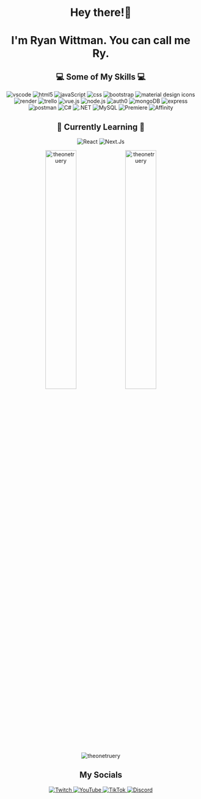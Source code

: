 <h1 align="center">
Hey there!👋
</h1>

<div align="center">
<h1>I'm Ryan Wittman. You can call me Ry.</h1>
</div>


<h2 align="center"> 💻 Some of My Skills 💻  </h2>

<div align="center">
<img src="https://img.shields.io/badge/Visual%20Studio%20Code-007ACC.svg?style=for-the-badge&logo=Visual-Studio-Code&logoColor=white" title="vscode"/>     
<img src="https://img.shields.io/badge/HTML5-E34F26.svg?style=for-the-badge&logo=HTML5&logoColor=white" title="html5"/> 
<img src="https://img.shields.io/badge/JavaScript-F7DF1E.svg?style=for-the-badge&logo=JavaScript&logoColor=black" title="javaScript"/> 
<img src="https://img.shields.io/badge/CSS3-1572B6.svg?style=for-the-badge&logo=CSS3&logoColor=white" title="css"/> 
<img src="https://img.shields.io/badge/Bootstrap-7952B3.svg?style=for-the-badge&logo=Bootstrap&logoColor=white" title="bootstrap"/> 
<img src="https://img.shields.io/badge/Material%20Design%20Icons-2196F3.svg?style=for-the-badge&logo=Material-Design-Icons&logoColor=white" title="material design icons"/> 
<img src="https://img.shields.io/badge/Render-46E3B7.svg?style=for-the-badge&logo=Render&logoColor=white" title="render"/> 
<img src="https://img.shields.io/badge/Trello-0052CC.svg?style=for-the-badge&logo=Trello&logoColor=white" title="trello"/> 
<img src="https://img.shields.io/badge/Vue.js-4FC08D.svg?style=for-the-badge&logo=vuedotjs&logoColor=white" title="vue.js"/> 
<img src="https://img.shields.io/badge/Node.js-339933.svg?style=for-the-badge&logo=nodedotjs&logoColor=white" title="node.js"/> 
<img src="https://img.shields.io/badge/Auth0-EB5424.svg?style=for-the-badge&logo=Auth0&logoColor=white" title="auth0"/>
<img src="https://img.shields.io/badge/MongoDB-47A248.svg?style=for-the-badge&logo=MongoDB&logoColor=white" title="mongoDB"/> 
<img src="https://img.shields.io/badge/Express-000000.svg?style=for-the-badge&logo=Express&logoColor=white" title="express"/> 
<img src="https://img.shields.io/badge/Postman-FF6C37.svg?style=for-the-badge&logo=Postman&logoColor=white" title="postman"/> 
<img src="https://img.shields.io/badge/C%20Sharp-239120.svg?style=for-the-badge&logo=C-Sharp&logoColor=white" title="C#"/> 
<img src="https://img.shields.io/badge/.NET-512BD4.svg?style=for-the-badge&logo=dotnet&logoColor=white" title=".NET"/> 
<img src="https://img.shields.io/badge/MySQL-4479A1.svg?style=for-the-badge&logo=MySQL&logoColor=white" title="MySQL"/>
<img src="https://img.shields.io/badge/Adobe%20Premiere%20Pro-9999FF.svg?style=for-the-badge&logo=Adobe-Premiere-Pro&logoColor=white" title="Premiere"/>
<img src="https://img.shields.io/badge/Affinity%20Photo-7E4DD2.svg?style=for-the-badge&logo=Affinity-Photo&logoColor=white" title="Affinity"/>
</div>

<h2 align="center">🧠 Currently Learning 📑</h2>

<div align="center">
<img src="https://img.shields.io/badge/React-61DAFB.svg?style=for-the-badge&logo=React&logoColor=black" title="React"/>
<img src="https://img.shields.io/badge/Next.js-000000.svg?style=for-the-badge&logo=nextdotjs&logoColor=white" title="Next.Js"/>
</div>

<div align="center">
<p><img align="center" src="https://github-readme-stats.vercel.app/api?username=theonetruery&show_icons=true&theme=dark&locale=en" alt="theonetruery" width="40%"/>&nbsp;&nbsp;<img align="center" src="https://github-readme-streak-stats.herokuapp.com/?user=theonetruery&theme=dark" alt="theonetruery" width="40%"/></p>
</div>

<div align="center">
<p><img align="center" src="https://github-readme-stats.vercel.app/api/top-langs?username=theonetruery&show_icons=true&theme=dark&locale=en&layout=compact&hide=CSS" alt="theonetruery" /></p>
</div>

<div align="center">
 <h2>My Socials</h2>
 <div align="center">
  <a href="https://www.twitch.tv/TheOneTrueRy" target="_blank">
   <img src="https://img.shields.io/badge/Twitch-9146FF.svg?style=for-the-badge&logo=Twitch&logoColor=white" title="Twitch"/>
  </a>
  <a href="https://www.youtube.com/TheOneTrueRy" target="_blank">
   <img src="https://img.shields.io/badge/YouTube-FF0000.svg?style=for-the-badge&logo=YouTube&logoColor=white" title="YouTube"/>
  </a>
  <a href="https://www.tiktok.com/@theonetruery" target="_blank">
   <img src="https://img.shields.io/badge/TikTok-000000.svg?style=for-the-badge&logo=TikTok&logoColor=white" title="TikTok"/>
  </a>
  <a href="https://discord.com/invite/BBV6yH8tj4" target="_blank">
   <img src="https://img.shields.io/badge/Discord-5865F2.svg?style=for-the-badge&logo=Discord&logoColor=white" title="Discord"/>
  </a>
 </div>
</div>
